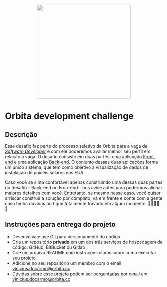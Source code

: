 <p align="center">
    <img src="https://github.com/orbita-cc/challenge/blob/master/orbita_logo_fundobranco%402x.png" width="300">
</p>

# Orbita development challenge

## Descrição

Esse desafio faz parte do processo seletivo da Orbita para a vaga de _[Software Developer](https://drive.google.com/file/d/1IGCPpb9wKGyohbxZM0HpLikeM1wTJ1xN/view)_ e com ele poderemos avaliar melhor seu perfil em relação a vaga. O desafio consiste em duas partes: uma aplicação [Front-end](./Frontend.md) e uma aplicação [Back-end](./Backend.md). O conjunto dessas duas aplicações forma um único sistema, que tem como objetivo a visualização de dados de instalação de painéis solares nos EUA.

Caso você se sinta confortável apenas construindo uma dessas duas partes do desafio - Back-end ou Fron-end - nos avise antes para podermos alinhar maiores detalhes com você. Entretanto, se mesmo nesse caso, você quiser arriscar construir a solução por completo, vá em frente e conte com a gente caso tenha dúvidas ou fique totalmente travado em algum momento. 🤜🏻🤛🏻 🚀

## Instruções para entrega do projeto

- Desenvolva e use Git para versionamento do código
- Cria um repositório **privado** em um dos três serviços de hospedagem de código: GitHub, BitBucket ou Gitlab
- Crie um arquivo README com instruções claras sobre como executar seu projeto
- Adicione no seu repositório um membro com o email vinicius.docarmo@orbita.cc
- Dúvidas sobre esse projeto podem ser perguntadas por email em vinicius.docarmo@orbita.cc
